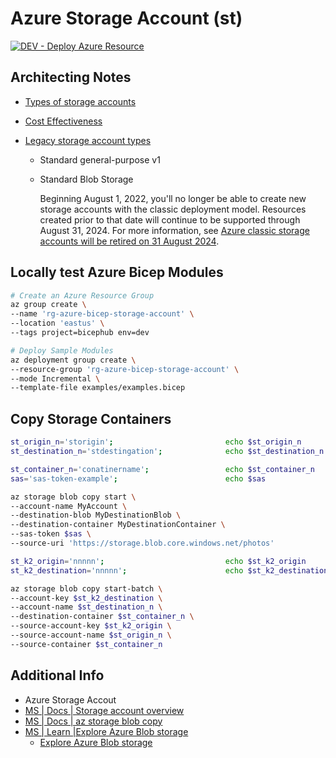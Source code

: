 # Azure Storage Account (st)

[![DEV - Deploy Azure Resource](https://github.com/ArtiomLK/azure-bicep-storage-account/actions/workflows/dev.orchestrator.yml/badge.svg?branch=main&event=push)](https://github.com/ArtiomLK/azure-bicep-storage-account/actions/workflows/dev.orchestrator.yml)

## Architecting Notes

- [Types of storage accounts][4]

- [Cost Effectiveness][5]

- [Legacy storage account types][6]

  - Standard general-purpose v1
  - Standard Blob Storage

    Beginning August 1, 2022, you'll no longer be able to create new storage accounts with the classic deployment model. Resources created prior to that date will continue to be supported through August 31, 2024. For more information, see [Azure classic storage accounts will be retired on 31 August 2024][3].

## Locally test Azure Bicep Modules

```bash
# Create an Azure Resource Group
az group create \
--name 'rg-azure-bicep-storage-account' \
--location 'eastus' \
--tags project=bicephub env=dev

# Deploy Sample Modules
az deployment group create \
--resource-group 'rg-azure-bicep-storage-account' \
--mode Incremental \
--template-file examples/examples.bicep
```

## Copy Storage Containers

```bash
st_origin_n='storigin';                         echo $st_origin_n
st_destination_n='stdestingation';              echo $st_destination_n

st_container_n='conatinername';                 echo $st_container_n
sas='sas-token-example';                        echo $sas

az storage blob copy start \
--account-name MyAccount \
--destination-blob MyDestinationBlob \
--destination-container MyDestinationContainer \
--sas-token $sas \
--source-uri 'https://storage.blob.core.windows.net/photos'

st_k2_origin='nnnnn';                           echo $st_k2_origin
st_k2_destination='nnnnn';                      echo $st_k2_destination

az storage blob copy start-batch \
--account-key $st_k2_destination \
--account-name $st_destination_n \
--destination-container $st_container_n \
--source-account-key $st_k2_origin \
--source-account-name $st_origin_n \
--source-container $st_container_n
```

## Additional Info

- Azure Storage Accout
- [MS | Docs | Storage account overview][1]
- [MS | Docs | az storage blob copy][2]
- [MS | Learn |Explore Azure Blob storage][7]
  - [Explore Azure Blob storage][8]

[1]: https://learn.microsoft.com/en-us/azure/storage/common/storage-account-overview
[2]: https://docs.microsoft.com/en-us/cli/azure/storage/blob/copy
[3]: https://azure.microsoft.com/en-us/updates/classic-azure-storage-accounts-will-be-retired-on-31-august-2024/
[4]: https://learn.microsoft.com/en-us/azure/storage/common/storage-account-overview#types-of-storage-accounts
[5]: https://learn.microsoft.com/en-us/azure/storage/blobs/storage-blob-block-blob-premium#cost-effectiveness
[6]: https://learn.microsoft.com/en-us/azure/storage/common/storage-account-overview#legacy-storage-account-types
[7]: https://learn.microsoft.com/en-us/training/modules/explore-azure-blob-storage
[8]: https://learn.microsoft.com/en-us/training/modules/explore-azure-blob-storage/2-blob-storage-overview
